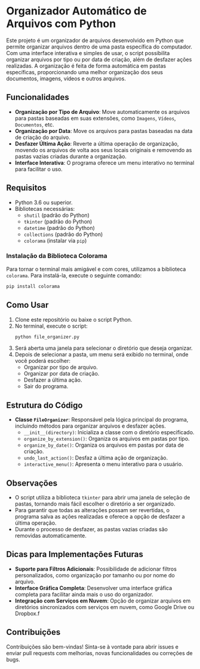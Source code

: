 # Organizador Automático de Arquivos com Python

Este projeto é um organizador de arquivos desenvolvido em Python que permite organizar arquivos dentro de uma pasta específica do computador. Com uma interface interativa e simples de usar, o script possibilita organizar arquivos por tipo ou por data de criação, além de desfazer ações realizadas. A organização é feita de forma automática em pastas específicas, proporcionando uma melhor organização dos seus documentos, imagens, vídeos e outros arquivos.

## Funcionalidades

- **Organização por Tipo de Arquivo**: Move automaticamente os arquivos para pastas baseadas em suas extensões, como `Imagens`, `Vídeos`, `Documentos`, etc.
- **Organização por Data**: Move os arquivos para pastas baseadas na data de criação do arquivo.
- **Desfazer Última Ação**: Reverte a última operação de organização, movendo os arquivos de volta aos seus locais originais e removendo as pastas vazias criadas durante a organização.
- **Interface Interativa**: O programa oferece um menu interativo no terminal para facilitar o uso.

## Requisitos

- Python 3.6 ou superior.
- Bibliotecas necessárias:
  - `shutil` (padrão do Python)
  - `tkinter` (padrão do Python)
  - `datetime` (padrão do Python)
  - `collections` (padrão do Python)
  - `colorama` (instalar via `pip`)

### Instalação da Biblioteca Colorama
Para tornar o terminal mais amigável e com cores, utilizamos a biblioteca `colorama`. Para instalá-la, execute o seguinte comando:
```sh
pip install colorama
```

## Como Usar

1. Clone este repositório ou baixe o script Python.
2. No terminal, execute o script:
   ```sh
   python file_organizer.py
   ```
3. Será aberta uma janela para selecionar o diretório que deseja organizar.
4. Depois de selecionar a pasta, um menu será exibido no terminal, onde você poderá escolher:
   - Organizar por tipo de arquivo.
   - Organizar por data de criação.
   - Desfazer a última ação.
   - Sair do programa.

## Estrutura do Código

- **Classe `FileOrganizer`**: Responsável pela lógica principal do programa, incluindo métodos para organizar arquivos e desfazer ações.
  - `__init__(directory)`: Inicializa a classe com o diretório especificado.
  - `organize_by_extension()`: Organiza os arquivos em pastas por tipo.
  - `organize_by_date()`: Organiza os arquivos em pastas por data de criação.
  - `undo_last_action()`: Desfaz a última ação de organização.
  - `interactive_menu()`: Apresenta o menu interativo para o usuário.

## Observações

- O script utiliza a biblioteca `tkinter` para abrir uma janela de seleção de pastas, tornando mais fácil escolher o diretório a ser organizado.
- Para garantir que todas as alterações possam ser revertidas, o programa salva as ações realizadas e oferece a opção de desfazer a última operação.
- Durante o processo de desfazer, as pastas vazias criadas são removidas automaticamente.

## Dicas para Implementações Futuras

- **Suporte para Filtros Adicionais**: Possibilidade de adicionar filtros personalizados, como organização por tamanho ou por nome do arquivo.
- **Interface Gráfica Completa**: Desenvolver uma interface gráfica completa para facilitar ainda mais o uso do organizador.
- **Integração com Serviços em Nuvem**: Opção de organizar arquivos em diretórios sincronizados com serviços em nuvem, como Google Drive ou Dropbox.f

## Contribuições

Contribuições são bem-vindas! Sinta-se à vontade para abrir issues e enviar pull requests com melhorias, novas funcionalidades ou correções de bugs.
